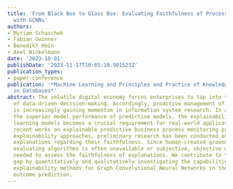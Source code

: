 ```yaml
---
title: 'From Black Box to Glass Box: Evaluating Faithfulness of Process Predictions
  with GCNNs'
authors:
- Myriam Schaschek
- Fabian Gwinner
- Benedikt Hein
- Axel Winkelmann
date: '2023-10-01'
publishDate: '2023-11-17T10:05:10.901523Z'
publication_types:
- paper-conference
publication: '*Machine Learning and Principles and Practice of Knowledge Discovery
  in Databases*'
abstract: The volatile digital economy forces enterprises to tap into the potential
  of data-driven decision-making. Accordingly, proactive management of business processes
  is increasingly gaining momentum in information system research. In addition to
  the superior model performance of predictive models, the explainability of deep
  learning models becomes a crucial requirement for real-world applications. Although
  recent works on explainable predictive business process monitoring propose various
  explainability approaches, preliminary research has been conducted on evaluating
  explanations regarding their faithfulness. Since human-created ground truth for
  evaluating algorithms is often unavailable or subjective, objective metrics are
  needed to assess the faithfulness of explanations. We contribute to this research
  gap by quantitatively and qualitatively investigating the capabilities of different
  explainability methods for Graph Convolutional Neural Networks in the context of
  outcome prediction.
---
```

